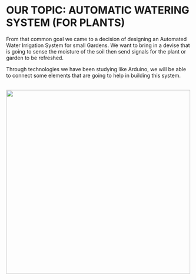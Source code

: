 # OUR TOPIC: AUTOMATIC WATERING SYSTEM (FOR PLANTS)
From that common goal we came to a decision of designing an Automated Water Irrigation System for small Gardens. We want to bring in a devise that is going to sense the moisture of the soil then send signals for the plant or garden to be refreshed. 

Through technologies we have been studying like Arduino, we will be able to connect some elements that are going to help in building this system.  

<br>
 <img style="float: center;" width=500 src="IMAGE/sprinkler.webp">

